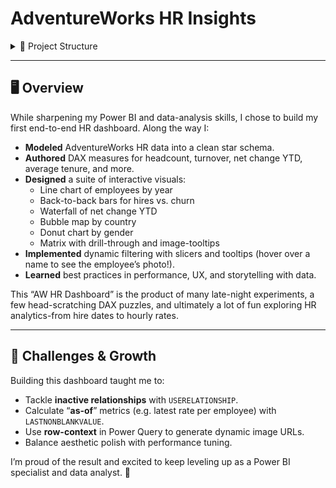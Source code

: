# AdventureWorks HR Insights

<details>
<summary>📂 Project Structure</summary>

- **data/**  
  Raw AdventureWorks HR tables in CSV format.  
- **_aw_hr_dashboard.pbix**  
  The Power BI Desktop file containing all visuals, measures, and model.  
- **Images/**  
  Company logo.  
- **_aw_hr_dashboard_pdf.pdf**  
  A printable guide with screenshots of each report page and explanations of every KPI, chart, and DAX formula.  
- **Dashboard Guide.pptx**  
  Guide to navigate the dashboard.  
  Also available online:  
  https://docs.google.com/presentation/d/1Bk6PmgVXXDUnOPzeFP4VDsApBrsHI0UX/edit?usp=sharing

</details>

---

## 🖥️ Overview

While sharpening my Power BI and data-analysis skills, I chose to build my first end-to-end HR dashboard. Along the way I:

- **Modeled** AdventureWorks HR data into a clean star schema.  
- **Authored** DAX measures for headcount, turnover, net change YTD, average tenure, and more.  
- **Designed** a suite of interactive visuals:  
  - Line chart of employees by year  
  - Back-to-back bars for hires vs. churn  
  - Waterfall of net change YTD  
  - Bubble map by country  
  - Donut chart by gender  
  - Matrix with drill-through and image-tooltips  
- **Implemented** dynamic filtering with slicers and tooltips (hover over a name to see the employee’s photo!).  
- **Learned** best practices in performance, UX, and storytelling with data.

This “AW HR Dashboard” is the product of many late-night experiments, a few head-scratching DAX puzzles, and ultimately a lot of fun exploring HR analytics-from hire dates to hourly rates.

---

## 🎯 Challenges & Growth

Building this dashboard taught me to:

- Tackle **inactive relationships** with `USERELATIONSHIP`.  
- Calculate “**as-of**” metrics (e.g. latest rate per employee) with `LASTNONBLANKVALUE`.  
- Use **row-context** in Power Query to generate dynamic image URLs.  
- Balance aesthetic polish with performance tuning.

I’m proud of the result and excited to keep leveling up as a Power BI specialist and data analyst. 🚀
